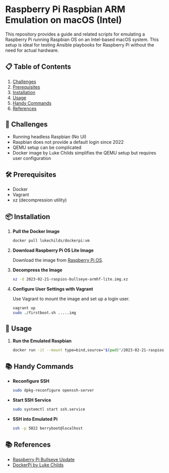 # Raspberry Pi Raspbian ARM Emulation on macOS (Intel)

This repository provides a guide and related scripts for emulating a Raspberry Pi running Raspbian OS on an Intel-based macOS system. This setup is ideal for testing Ansible playbooks for Raspberry Pi without the need for actual hardware.

## 📋 Table of Contents
1. [Challenges](#challenges)
2. [Prerequisites](#prerequisites)
3. [Installation](#installation)
4. [Usage](#usage)
5. [Handy Commands](#handy-commands)
6. [References](#references)

## 🤔 Challenges

- Running headless Raspbian (No UI)
- Raspbian does not provide a default login since 2022
- QEMU setup can be complicated
- Docker image by Luke Childs simplifies the QEMU setup but requires user configuration

## 🛠 Prerequisites

- Docker
- Vagrant
- xz (decompression utility)

## 📦 Installation

1. **Pull the Docker Image**

    ```bash
    docker pull lukechilds/dockerpi:vm
    ```
  
2. **Download Raspberry Pi OS Lite Image**

    Download the image from [Raspberry Pi OS](https://www.raspberrypi.com/software/operating-systems/#raspberry-pi-os-32-bit).

3. **Decompress the Image**

    ```bash
    xz -d 2023-02-21-raspios-bullseye-armhf-lite.img.xz
    ```

4. **Configure User Settings with Vagrant**

    Use Vagrant to mount the image and set up a login user.

    ```bash
    vagrant up
    sudo ./firstboot.sh .....img
    ```

## 🚀 Usage

1. **Run the Emulated Raspbian**

    ```bash
    docker run -it --mount type=bind,source="$(pwd)"/2023-02-21-raspios-bullseye-armhf-lite.img,target=/sdcard/filesystem.img -p 5022:5022 lukechilds/dockerpi:vm
    ```

## 📚 Handy Commands

- **Reconfigure SSH**

    ```bash
    sudo dpkg-reconfigure openssh-server
    ```

- **Start SSH Service**

    ```bash
    sudo systemctl start ssh.service
    ```

- **SSH into Emulated Pi**

    ```bash
    ssh -p 5022 berryboot@localhost
    ```

## 📚 References

- [Raspberry Pi Bullseye Update](https://www.raspberrypi.com/news/raspberry-pi-bullseye-update-april-2022/)
- [DockerPi by Luke Childs](https://github.com/lukechilds/dockerpi)
